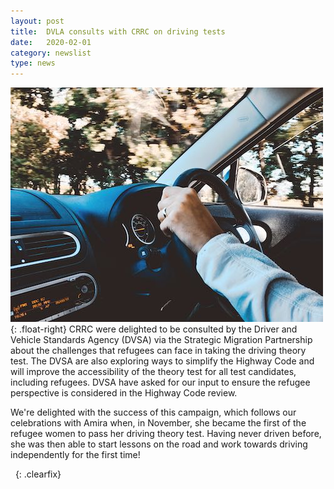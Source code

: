 ```yaml
---
layout: post
title:  DVLA consults with CRRC on driving tests
date:   2020-02-01
category: newslist
type: news
---
```


![View from inside a car, of a person with their hands on the steering wheel](/images/2020-02-01-driving-test-campaign.jpg){: .float-right} CRRC were delighted to be consulted by the Driver and Vehicle Standards Agency (DVSA) via the Strategic Migration Partnership about the challenges that refugees can face in taking the driving theory test. The DVSA are also exploring ways to simplify the Highway Code and will improve the accessibility of the theory test for all test candidates, including refugees. DVSA have asked for our input to ensure the refugee perspective is considered in the Highway Code review.

We're delighted with the success of this campaign, which follows our celebrations with Amira when, in November, she became the first of the refugee women to pass her driving theory test. Having never driven before, she was then able to start lessons on the road and work towards driving independently for the first time!

&nbsp;
{: .clearfix}
